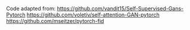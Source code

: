 Code adapted from:
https://github.com/vandit15/Self-Supervised-Gans-Pytorch
https://github.com/voletiv/self-attention-GAN-pytorch
https://github.com/mseitzer/pytorch-fid
